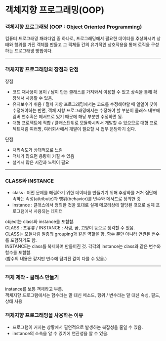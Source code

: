 # 객체지향 프로그래밍(OOP)

### 객체지향 프로그래밍 (OOP : Object Oriented Programming)
컴퓨터 프로그래밍 패러다임 중 하나로, 프로그래밍에서 필요한 데이터를 추상화시켜 상태와 행위를 가진 객체를 만들고 그 객체들 간의 유기적인 상호작용을 통해 로직을 구성하는 프로그래밍 방법이다.     

---

### 객체지향 프로그래밍의 장점과 단점

장점
* 코드 재사용이 용이 / 남이 만든 클래스를 가져와서 이용할 수 있고 상속을 통해 확장해서 사용할 수 있음.
* 유지보수가 쉬움 / 절차 지향 프로그래밍에서는 코드를 수정해야할 때 일일이 찾아 수정해야하는 반면, 객체 지향 프로그래밍에서는 수정해야 할 부분이 클래스 내부에 멤버 변수혹은 메서드로 있기 때문에 해당 부분만 수정하면 됨. 
* 대형 프로젝트에 적합 / 클래스단위로 모듈화시켜서 개발할 수 있으므로 대형 프로젝트처럼 여러명, 여러회사에서 개발이 필요할 시 업무 분담하기 쉽다.

단점
* 처리속도가 상대적으로 느림
* 객체가 많으면 용량이 커질 수 있음
* 설계시 많은 시간과 노력이 필요

---

### CLASS와 INSTANCE
* class : 어떤 문제를 해결하기 위한 데이터를 만들기기 위해 추상화를 거쳐 집단에 속하는 속성(attribute)과 행위(behavior)를 변수와 메서드로 정의한 것     
* instance : 클래스에서 정의한 것을 토대로 실제 메모리상에 할당된 것으로 실제 프로그램에서 사용되는 데이터
   
object는 class와 instance를 포함함.    
CLASS : 포유류 / INSTANCE : 사람, 곰, 고양이 등으로 생각할 수 있음.    
CLASS는 모듈처럼 일종의 grouping과 같은 역할을 함. 함수 뿐만 아니라 연관된 변수를 포함하기도 함.     
INSTANCE는 class를 복제하여 만들어진 것. 각각의 instance는 class와 같은 변수와 함수를 포함함.      
(함수의 내용은 같지만 변수에 담겨진 값이 다를 수 있음.)

---

### 객체 제작 - 클래스 만들기     
instance를 보통 객체라고 부름.     
객체지향 프로그램에서는 함수라는 말 대신 메소드, 행위 / 변수라는 말 대신 속성, 필드, 상태 사용      

### 객체지향 프로그래밍을 사용하는 이유
* 프로그램이 커지는 상황에서 필연적으로 발생하는 복잡성을 줄일 수 있음.
* instance의 소속을 알 수 있기에 연관성을 알 수 있음.

